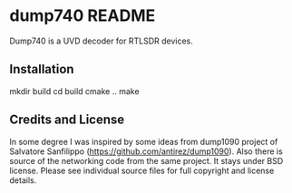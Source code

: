dump740 README
===

Dump740 is a UVD decoder for RTLSDR devices.

Installation
---

mkdir build
cd build
cmake ..
make

Credits and License
---
In some degree I was inspired by some ideas from dump1090 project
of Salvatore Sanfilippo (https://github.com/antirez/dump1090).
Also there is source of the networking code from the same project.
It stays under BSD license.
Please see individual source files for full copyright and license details.

